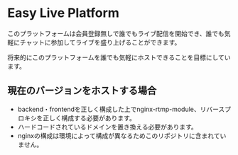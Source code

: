 # Easy Live Platform
このプラットフォームは会員登録無しで誰でもライブ配信を開始でき、誰でも気軽にチャットに参加してライブを盛り上げることができます。

将来的にこのプラットフォームを誰でも気軽にホストできることを目標にしています。

## 現在のバージョンをホストする場合
 - backend・frontendを正しく構成した上でnginx-rtmp-module、リバースプロキシを正しく構成する必要があります。
 - ハードコードされているドメインを置き換える必要があります。
 - nginxの構成は環境によって構成が異なるためこのリポジトリに含まれていません。